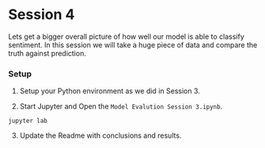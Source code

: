 # Session 4
Lets get a bigger overall picture of how well our model is able to classify sentiment. In this session we will take a huge piece of data and compare the truth against prediction.

### Setup
1) Setup your Python environment as we did in Session 3.

2)  Start Jupyter and Open the `Model Evalution Session 3.ipynb`. 
```
jupyter lab
```
3) Update the Readme with conclusions and results.
